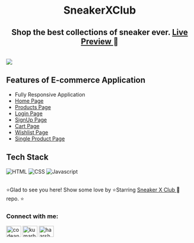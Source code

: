 <h1 align="center" style="font-weight: bold"> SneakerXClub </h1>
<h2 align="center" > Shop the best collections of sneaker ever.   <a href="https://sneakerxclub.netlify.app/"> Live Preview </a>  🚀 </h2>
</br>
<img src="https://github.com/haarsh24/sneakerXclub/blob/development/assets/sneakerxclub-final.gif" />


## Features of E-commerce Application

- Fully Responsive Application
- [Home Page](https://sneakerxclub.netlify.app/index.html)
- [Products Page](https://sneakerxclub.netlify.app/pages/products-list.html)
- [Login Page](https://sneakerxclub.netlify.app/pages/login.html)
- [SignUp Page](https://sneakerxclub.netlify.app/pages/signup.html) 
- [Cart Page](https://sneakerxclub.netlify.app/pages/cart.html) 
- [Wishlist Page](https://sneakerxclub.netlify.app/pages/wishlist.html)  
- [Single Product Page](https://sneakerxclub.netlify.app/pages/product.html)  


## Tech Stack

![HTML](https://img.shields.io/badge/-HTML-orange)
![CSS](https://img.shields.io/badge/-CSS-blue)
![Javascript](https://img.shields.io/badge/-Javascript-blueviolet)

</br>
⭐Glad to see you here! Show some love by ⭐Starring <a href="https://github.com/haarsh24/sneakerXclub"> Sneaker X Club </a>  🚀  repo. ⭐
</br>
<h3 align="left">Connect with me:</h3>
<p align="left">
<a href="https://twitter.com/codeandchords" target="blank"><img align="center" src="https://raw.githubusercontent.com/rahuldkjain/github-profile-readme-generator/master/src/images/icons/Social/twitter.svg" alt="codeandchords" height="30" width="40" /></a>
<a href="https://linkedin.com/in/kumarharshn" target="blank"><img align="center" src="https://raw.githubusercontent.com/rahuldkjain/github-profile-readme-generator/master/src/images/icons/Social/linked-in-alt.svg" alt="kumarharshn" height="30" width="40" /></a>
<a href="https://instagram.com/haarshn" target="blank"><img align="center" src="https://raw.githubusercontent.com/rahuldkjain/github-profile-readme-generator/master/src/images/icons/Social/instagram.svg" alt="haarshn" height="30" width="40" /></a>
</p>
